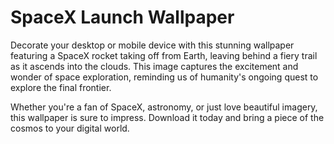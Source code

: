 <!--
Write me markdown content of website with wallpaper:

"An image of a rocket taking off from Earth, with a fiery trail leading into the clouds."

The header of the page should not be copy of the text but rather a real content of the website which is using this wallpaper.
-->

<!--font:Open Sans-->

# SpaceX Launch Wallpaper

Decorate your desktop or mobile device with this stunning wallpaper featuring a SpaceX rocket taking off from Earth, leaving behind a fiery trail as it ascends into the clouds. This image captures the excitement and wonder of space exploration, reminding us of humanity's ongoing quest to explore the final frontier.

Whether you're a fan of SpaceX, astronomy, or just love beautiful imagery, this wallpaper is sure to impress. Download it today and bring a piece of the cosmos to your digital world.
